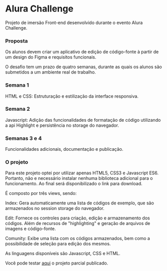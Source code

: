 <h1>Alura Challenge</h1>
<p>Projeto de imersão Front-end desenvolvido durante o evento Alura Challenge.</p>

<h3>Proposta</h3>
<p>Os alunos devem criar um aplicativo de edição de código-fonte à partir de um design do Figma e requisitos funcionais.</p> 
<p>O desafio tem um prazo de quatro semanas, durante as quais os alunos são submetidos a um ambiente real de trabalho.</p>

<h3>Semana 1</h3>
<p>HTML e CSS: Estruturação e estilização da interface responsiva.</p>

<h3>Semana 2</h3>
<p>Javascript: Adição das funcionalidades de formatação de código utilizando a api Highlight e persistência no storage do navegador.</p>

<h3>Semanas 3 e 4</h3>
<p>Funcionalidades adicionais, documentação e publicação.</p>

<h3>O projeto</h3>
<p>Para este projeto optei por utilizar apenas HTML5, CSS3 e Javascript ES6. Portanto, não e necessário instalar nenhuma biblioteca adicional para o funcionamento. Ao final será disponibilizado o link para download.</p>
<p>É composto por três views, sendo:</p>
<p>Index: Gera automaticamente uma lista de códigos de exemplo, que são armazenados no session storage do navegador.</p>
<p>Edit: Fornece os controles para criação, edição e armazenamento dos códigos. Além de recursos de "highlighting" e geração de arquivos de imagens e código-fonte.</p>
<p>Comunity: Exibe uma lista com os códigos armazenados, bem como a possibilidade de seleção para edição dos mesmos.</p>
<p>As linguagens disponíveis são Javascript, CSS e HTML.</p>

<p>Você pode testar <a href="https://mardemor.github.io/alura-challenge/">aqui</a> o projeto parcial publicado.</p> 
